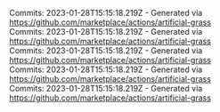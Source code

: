 Commits: 2023-01-28T15:15:18.219Z - Generated via https://github.com/marketplace/actions/artificial-grass
<br>
Commits: 2023-01-28T15:15:18.219Z - Generated via https://github.com/marketplace/actions/artificial-grass
<br>
Commits: 2023-01-28T15:15:18.219Z - Generated via https://github.com/marketplace/actions/artificial-grass
<br>
Commits: 2023-01-28T15:15:18.219Z - Generated via https://github.com/marketplace/actions/artificial-grass
<br>
Commits: 2023-01-28T15:15:18.219Z - Generated via https://github.com/marketplace/actions/artificial-grass
<br>
